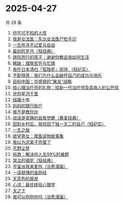 # 2025-04-27

共 28 条

<!-- BEGIN WEREAD -->
<!-- 最后更新时间 2025-04-27 04:08:51 +0800 -->
1. [你不可不知的人性](https://weread.qq.com/web/bookDetail/bbe32320726cb7c7bbe431c)
1. [我是女法医：东北女法医尸检手记](https://weread.qq.com/web/bookDetail/d78329c0813ab9d9bg017663)
1. [一生所寻不过爱与自由](https://weread.qq.com/web/bookDetail/a7332ed0813ab9dfag0106c8)
1. [最初的岁月（轻经典）](https://weread.qq.com/web/bookDetail/ada32050813ab9dfag019850)
1. [随风而行的孩子：谢谢你教会我如何生活](https://weread.qq.com/web/bookDetail/d9132890813ab9c76g011423)
1. [稀缺：摆脱贫穷与忙碌](https://weread.qq.com/web/bookDetail/4a432d00813ab73e8g019b1a)
1. [我在日本清扫「孤独死」现场 （轻纪实）](https://weread.qq.com/web/bookDetail/41332550813ab9dbbg016438)
1. [不配得感：我们为什么会破坏自己的成功与快乐](https://weread.qq.com/web/bookDetail/91e32660813ab9d61g0130c3)
1. [目标中国：华盛顿的“屠龙”战略](https://weread.qq.com/web/bookDetail/b1432810813ab9dfdg016c1f)
1. [给心理治疗师的礼物：给新一代治疗师及其病人的公开信](https://weread.qq.com/web/bookDetail/afa32f70813ab9defg015f50)
1. [许你星河千里](https://weread.qq.com/web/bookDetail/5ff32df0718d8a435ffcbfd)
1. [结婚十年](https://weread.qq.com/web/bookDetail/48632f10813ab9d9bg0157ca)
1. [妈妈的银行账户](https://weread.qq.com/web/bookDetail/02e32c30813ab943bg011fdd)
1. [我不是教你诈](https://weread.qq.com/web/bookDetail/14232ed0813ab6d8fg019a70)
1. [阅读是安静的自我觉醒（果麦经典）](https://weread.qq.com/web/bookDetail/86e32d10813ab9d9bg0148b5)
1. [回到乡村后，我找回了独一无二的自己（轻纪实）](https://weread.qq.com/web/bookDetail/5a132de0813ab9d40g015bf2)
1. [一生之敌](https://weread.qq.com/web/bookDetail/96232f70813ab9596g010e94)
1. [欲望男女：摸鱼读物故事集](https://weread.qq.com/web/bookDetail/5e6323c0813ab9d99g0124e6)
1. [我以为这辈子完蛋了](https://weread.qq.com/web/bookDetail/39332f50813ab9cf3g010df3)
1. [艽野尘梦](https://weread.qq.com/web/bookDetail/c04325905e47adc0457d4a9)
1. [拆商：解决你人生99%的难题](https://weread.qq.com/web/bookDetail/0d032980813ab9b45g015d58)
1. [哭泣的骆驼（轻经典）](https://weread.qq.com/web/bookDetail/b1a32150813ab9de9g018141)
1. [宇宙派我来爱你（治愈漫画）](https://weread.qq.com/web/bookDetail/e0f326f0813ab9d99g0119e6)
1. [一读就懂的金刚经](https://weread.qq.com/web/bookDetail/0a232c70813ab9d9bg012217)
1. [天蓝色的彼岸](https://weread.qq.com/web/bookDetail/c9d328e0813ab67d9g01743c)
1. [心流：最优体验心理学](https://weread.qq.com/web/bookDetail/65e328b05e10e265eb76e03)
1. [天之下](https://weread.qq.com/web/bookDetail/4de326a0721770aa4de95f4)
1. [我可以抱抱你吗（治愈漫画）](https://weread.qq.com/web/bookDetail/30a32710813ab9d4dg015d4a)
<!-- END WEREAD -->